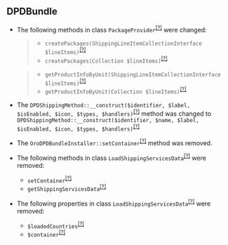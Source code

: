 DPDBundle
---------
* The following methods in class `PackageProvider`<sup>[[?]](https://github.com/oroinc/OroDpdBundle/tree/6.0.0-rc/Provider/PackageProvider.php#L36 "Oro\Bundle\DPDBundle\Provider\PackageProvider")</sup> were changed:
  > - `createPackages(ShippingLineItemCollectionInterface $lineItems)`<sup>[[?]](https://github.com/oroinc/OroDpdBundle/tree/5.1.0/Provider/PackageProvider.php#L32 "Oro\Bundle\DPDBundle\Provider\PackageProvider")</sup>
  > - `createPackages(Collection $lineItems)`<sup>[[?]](https://github.com/oroinc/OroDpdBundle/tree/6.0.0-rc/Provider/PackageProvider.php#L36 "Oro\Bundle\DPDBundle\Provider\PackageProvider")</sup>

  > - `getProductInfoByUnit(ShippingLineItemCollectionInterface $lineItems)`<sup>[[?]](https://github.com/oroinc/OroDpdBundle/tree/5.1.0/Provider/PackageProvider.php#L78 "Oro\Bundle\DPDBundle\Provider\PackageProvider")</sup>
  > - `getProductInfoByUnit(Collection $lineItems)`<sup>[[?]](https://github.com/oroinc/OroDpdBundle/tree/6.0.0-rc/Provider/PackageProvider.php#L82 "Oro\Bundle\DPDBundle\Provider\PackageProvider")</sup>

* The `DPDShippingMethod::__construct($identifier, $label, $isEnabled, $icon, $types, $handlers)`<sup>[[?]](https://github.com/oroinc/OroDpdBundle/tree/5.1.0/Method/DPDShippingMethod.php#L36 "Oro\Bundle\DPDBundle\Method\DPDShippingMethod")</sup> method was changed to `DPDShippingMethod::__construct($identifier, $name, $label, $isEnabled, $icon, $types, $handlers)`<sup>[[?]](https://github.com/oroinc/OroDpdBundle/tree/6.0.0-rc/Method/DPDShippingMethod.php#L37 "Oro\Bundle\DPDBundle\Method\DPDShippingMethod")</sup>
* The `OroDPDBundleInstaller::setContainer`<sup>[[?]](https://github.com/oroinc/OroDpdBundle/tree/5.1.0/Migrations/Schema/OroDPDBundleInstaller.php#L24 "Oro\Bundle\DPDBundle\Migrations\Schema\OroDPDBundleInstaller::setContainer")</sup> method was removed.
* The following methods in class `LoadShippingServicesData`<sup>[[?]](https://github.com/oroinc/OroDpdBundle/tree/5.1.0/Migrations/Data/ORM/LoadShippingServicesData.php#L25 "Oro\Bundle\DPDBundle\Migrations\Data\ORM\LoadShippingServicesData")</sup> were removed:
   - `setContainer`<sup>[[?]](https://github.com/oroinc/OroDpdBundle/tree/5.1.0/Migrations/Data/ORM/LoadShippingServicesData.php#L25 "Oro\Bundle\DPDBundle\Migrations\Data\ORM\LoadShippingServicesData::setContainer")</sup>
   - `getShippingServicesData`<sup>[[?]](https://github.com/oroinc/OroDpdBundle/tree/5.1.0/Migrations/Data/ORM/LoadShippingServicesData.php#L44 "Oro\Bundle\DPDBundle\Migrations\Data\ORM\LoadShippingServicesData::getShippingServicesData")</sup>
* The following properties in class `LoadShippingServicesData`<sup>[[?]](https://github.com/oroinc/OroDpdBundle/tree/5.1.0/Migrations/Data/ORM/LoadShippingServicesData.php#L15 "Oro\Bundle\DPDBundle\Migrations\Data\ORM\LoadShippingServicesData")</sup> were removed:
   - `$loadedCountries`<sup>[[?]](https://github.com/oroinc/OroDpdBundle/tree/5.1.0/Migrations/Data/ORM/LoadShippingServicesData.php#L15 "Oro\Bundle\DPDBundle\Migrations\Data\ORM\LoadShippingServicesData::$loadedCountries")</sup>
   - `$container`<sup>[[?]](https://github.com/oroinc/OroDpdBundle/tree/5.1.0/Migrations/Data/ORM/LoadShippingServicesData.php#L20 "Oro\Bundle\DPDBundle\Migrations\Data\ORM\LoadShippingServicesData::$container")</sup>

